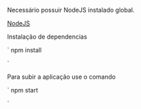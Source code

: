 Necessário possuir NodeJS instalado global.

[NodeJS](https://nodejs.org/en/download/)

Instalação de dependencias

`
npm install

`

Para subir a aplicação use o comando
 
`
npm start

`